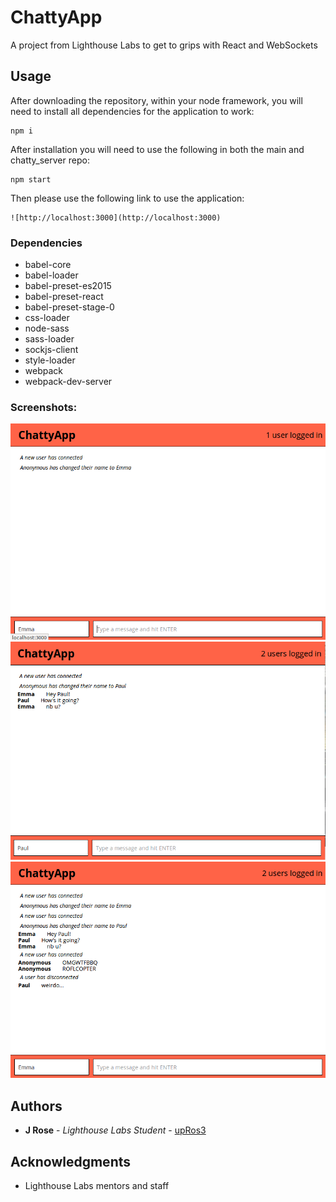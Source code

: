 # ChattyApp

A project from Lighthouse Labs to get to grips with React and WebSockets

## Usage

After downloading the repository, within your node framework, you will need to install all dependencies for the application to work:

```
npm i
```

After installation you will need to use the following in both the main and chatty_server repo:

```
npm start
```

Then please use the following link to use the application:

```
![http://localhost:3000](http://localhost:3000)
```

### Dependencies

* babel-core
* babel-loader
* babel-preset-es2015
* babel-preset-react
* babel-preset-stage-0
* css-loader
* node-sass
* sass-loader
* sockjs-client
* style-loader
* webpack
* webpack-dev-server

### Screenshots:

!["First User"](https://github.com/upRos3/chattyApp/blob/master/docs/singleuser.png)
!["Conversation"](https://github.com/upRos3/chattyApp/blob/master/docs/conversation1.png)
!["More Conversation"](https://github.com/upRos3/chattyApp/blob/master/docs/conversation2.png)

## Authors

* **J Rose** - _Lighthouse Labs Student_ - [upRos3](https://github.com/upRos3)

## Acknowledgments

* Lighthouse Labs mentors and staff
